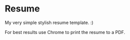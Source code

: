 # Resume

My very simple stylish resume template. :) 

For best results use Chrome to print the resume to a PDF.